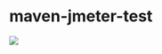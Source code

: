 # maven-jmeter-test
[![](https://jitpack.io/v/NiklasHoltmeyer/maven-jmeter-test.svg)](https://jitpack.io/#NiklasHoltmeyer/maven-jmeter-test)
